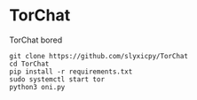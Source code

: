 # TorChat
TorChat bored

```
git clone https://github.com/slyxicpy/TorChat
cd TorChat
pip install -r requirements.txt
sudo systemctl start tor
python3 oni.py

